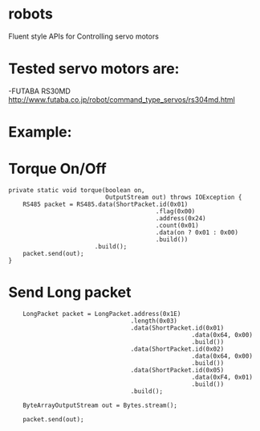 robots
======

Fluent style APIs for Controlling servo motors


Tested servo motors are:
=====
-FUTABA RS30MD http://www.futaba.co.jp/robot/command_type_servos/rs304md.html


Example:
=====

Torque On/Off
===

    private static void torque(boolean on,
                               OutputStream out) throws IOException {
        RS485 packet = RS485.data(ShortPacket.id(0x01)
                                             .flag(0x00)
                                             .address(0x24)
                                             .count(0x01)
                                             .data(on ? 0x01 : 0x00)
                                             .build())
                            .build();
        packet.send(out);
    }

Send Long packet
===
        LongPacket packet = LongPacket.address(0x1E)
                                      .length(0x03)
                                      .data(ShortPacket.id(0x01)
                                                       .data(0x64, 0x00)
                                                       .build())
                                      .data(ShortPacket.id(0x02)
                                                       .data(0x64, 0x00)
                                                       .build())
                                      .data(ShortPacket.id(0x05)
                                                       .data(0xF4, 0x01)
                                                       .build())
                                      .build();

        ByteArrayOutputStream out = Bytes.stream();

        packet.send(out);
